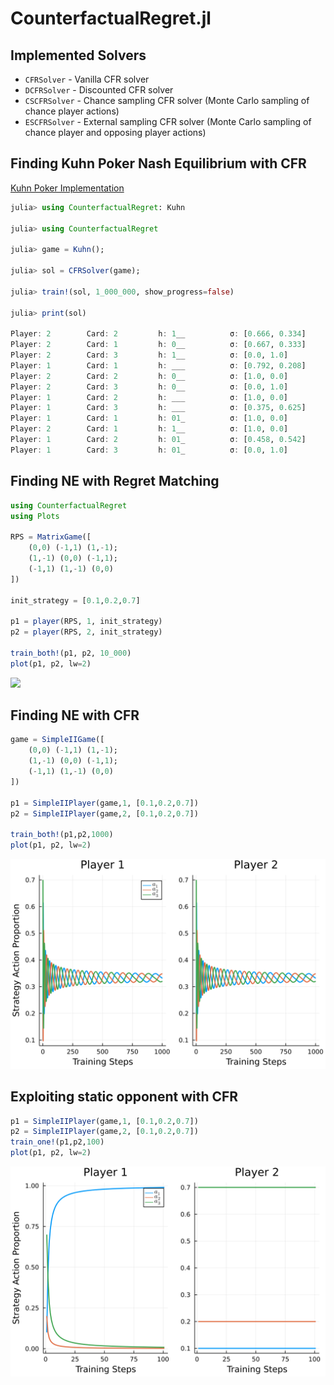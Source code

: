 # CounterfactualRegret.jl

## Implemented Solvers
- `CFRSolver` - Vanilla CFR solver
- `DCFRSolver` - Discounted CFR solver
- `CSCFRSolver` - Chance sampling CFR solver (Monte Carlo sampling of chance player actions)
- `ESCFRSolver` - External sampling CFR solver (Monte Carlo sampling of chance player and opposing player actions)


## Finding Kuhn Poker Nash Equilibrium with CFR
[Kuhn Poker Implementation](src/games/Kuhn.jl)

```julia
julia> using CounterfactualRegret: Kuhn

julia> using CounterfactualRegret

julia> game = Kuhn();

julia> sol = CFRSolver(game);

julia> train!(sol, 1_000_000, show_progress=false)

julia> print(sol)

Player: 2        Card: 2         h: 1__          σ: [0.666, 0.334]
Player: 2        Card: 1         h: 0__          σ: [0.667, 0.333]
Player: 2        Card: 3         h: 1__          σ: [0.0, 1.0]
Player: 1        Card: 1         h: ___          σ: [0.792, 0.208]
Player: 2        Card: 2         h: 0__          σ: [1.0, 0.0]
Player: 2        Card: 3         h: 0__          σ: [0.0, 1.0]
Player: 1        Card: 2         h: ___          σ: [1.0, 0.0]
Player: 1        Card: 3         h: ___          σ: [0.375, 0.625]
Player: 1        Card: 1         h: 01_          σ: [1.0, 0.0]
Player: 2        Card: 1         h: 1__          σ: [1.0, 0.0]
Player: 1        Card: 2         h: 01_          σ: [0.458, 0.542]
Player: 1        Card: 3         h: 01_          σ: [0.0, 1.0]
```

## Finding NE with Regret Matching
```julia
using CounterfactualRegret
using Plots

RPS = MatrixGame([
    (0,0) (-1,1) (1,-1);
    (1,-1) (0,0) (-1,1);
    (-1,1) (1,-1) (0,0)
])

init_strategy = [0.1,0.2,0.7]

p1 = player(RPS, 1, init_strategy)
p2 = player(RPS, 2, init_strategy)

train_both!(p1, p2, 10_000)
plot(p1, p2, lw=2)
```
<img src="./img/RPS_regret_match.svg">

## Finding NE with CFR
```julia
game = SimpleIIGame([
    (0,0) (-1,1) (1,-1);
    (1,-1) (0,0) (-1,1);
    (-1,1) (1,-1) (0,0)
])

p1 = SimpleIIPlayer(game,1, [0.1,0.2,0.7])
p2 = SimpleIIPlayer(game,2, [0.1,0.2,0.7])

train_both!(p1,p2,1000)
plot(p1, p2, lw=2)
```
<img src="./img/RPS_CFR.svg">

## Exploiting static opponent with CFR
```julia
p1 = SimpleIIPlayer(game,1, [0.1,0.2,0.7])
p2 = SimpleIIPlayer(game,2, [0.1,0.2,0.7])
train_one!(p1,p2,100)
plot(p1, p2, lw=2)
```
<img src="./img/RPS_CFR_exploit.svg">
